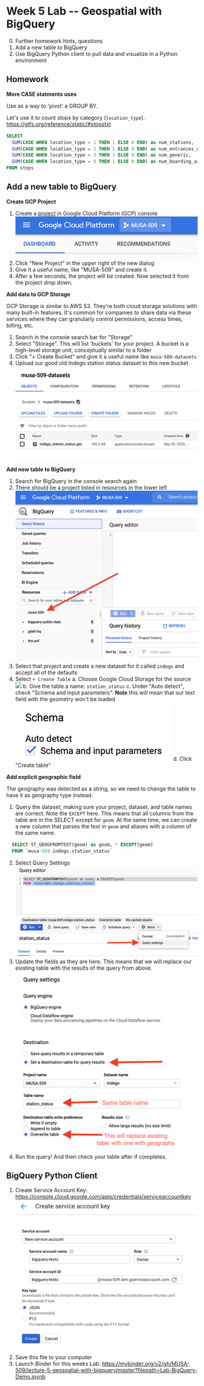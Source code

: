# Week 5 Lab -- Geospatial with BigQuery

0. Further homework hints, questions
1. Add a new table to BigQuery
2. Use BigQuery Python client to pull data and visualize in a Python environment


## Homework

**More CASE statments uses**

Use as a way to 'pivot' a GROUP BY. 

Let's use it to count stops by category (`location_type`). <https://gtfs.org/reference/static/#stopstxt>

```SQL
SELECT
  SUM(CASE WHEN location_type = 1 THEN 1 ELSE 0 END) as num_stations,
  SUM(CASE WHEN location_type = 2 THEN 1 ELSE 0 END) as num_entrances_exits,
  SUM(CASE WHEN location_type = 3 THEN 1 ELSE 0 END) as num_generic,
  SUM(CASE WHEN location_type = 4 THEN 1 ELSE 0 END) as num_boarding_areas
FROM stops
```

## Add a new table to BigQuery

**Create GCP Project**

1. Create a [project](https://cloud.google.com/resource-manager/docs/creating-managing-projects) in Google Cloud Platform (GCP) console
  ![](images/gcp-project-dropdown.png)
2. Click "New Project" in the upper right of the new dialog
3. Give it a useful name, like "MUSA-509" and create it.
4. After a few seconds, the project will be created. Now selected it from the project drop down.

**Add data to GCP Storage**

GCP Storage is similar to AWS S3. They're both cloud storage solutions with many built-in features. It's common for companies to share data via these services where they can granularly control permissions, access times, billing, etc.

1. Search in the console search bar for "Storage"
2. Select "Storage". This will list 'buckets' for your project. A bucket is a high-level storage unit, conceptually similar to a folder
3. Click "+ Create Bucket" and give it a useful name like `musa-509-datasets`
4. Upload our good old Indego station status dataset to this new bucket
  ![](images/bucket-upload.png)

**Add new table to BigQuery**

1. Search for BigQuery in the console search again
2. There should be a project listed in resources in the lower left
  ![](images/bq-new-project.png)
3. Select that project and create a new dataset for it called `indego` and accept all of the defaults
4. Select `+ Create Table` 
  a. Choose Google Cloud Storage for the source
    ![](images/gs-source.png)
  b. Give the table a name: `station_status`
  c. Under "Auto detect", check "Schema and input parameters". **Note** this will mean that our text field with the geometry won't be loaded
    ![](images/schema-detection.png)
  d. Click "Create table"

**Add explicit geographic field**

The geography was detected as a string, so we need to change the table to have it as geography type instead.

1. Query the dataset, making sure your project, dataset, and table names are correct. Note the `EXCEPT` here. This means that all columns from the table are in the SELECT except for `geom`. At the same time, we can create a new column that parses the text in `geom` and aliases with a column of the same name.
  ```SQL
    SELECT ST_GEOGFROMTEXT(geom) as geom, * EXCEPT(geom)
    FROM `musa-509.indego.station_status`
  ```
2. Select Query Settings
  ![](images/query-settings.png)
3. Update the fields as they are here. This means that we will replace our existing table with the results of the query from above.
  ![](images/query-settings-overwrite.png)
4. Run the query! And then check your table after if completes.


## BigQuery Python Client

1. Create Service Account Key: <https://console.cloud.google.com/apis/credentials/serviceaccountkey>
  ![](images/service-account.png)
2. Save this file to your computer
3. Launch Binder for this weeks Lab: <https://mybinder.org/v2/gh/MUSA-509/lecture-5-geospatial-with-bigquery/master?filepath=Lab-BigQuery-Demo.ipynb>
